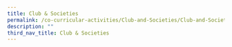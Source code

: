 ```yaml
---
title: Club & Societies
permalink: /co-curricular-activities/Club-and-Societies/Club-and-Societies/
description: ""
third_nav_title: Club & Societies
---
```

